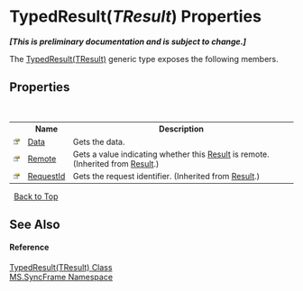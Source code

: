 # TypedResult(*TResult*) Properties
 _**\[This is preliminary documentation and is subject to change.\]**_

The <a href="25cc0187-f6c5-d762-90d8-cb5ebc23d98d">TypedResult(TResult)</a> generic type exposes the following members.


## Properties
&nbsp;<table><tr><th></th><th>Name</th><th>Description</th></tr><tr><td>![Public property](media/pubproperty.gif "Public property")</td><td><a href="c8bc5d6e-6230-d85d-b94e-dd2b24f66e0c">Data</a></td><td>
Gets the data.</td></tr><tr><td>![Public property](media/pubproperty.gif "Public property")</td><td><a href="dbde15af-b5bf-51c1-ece8-608e698f71f8">Remote</a></td><td>
Gets a value indicating whether this <a href="f0e455e9-2252-f121-710c-51c7d6b69880">Result</a> is remote.
 (Inherited from <a href="f0e455e9-2252-f121-710c-51c7d6b69880">Result</a>.)</td></tr><tr><td>![Public property](media/pubproperty.gif "Public property")</td><td><a href="701f7aa7-3d5c-8872-5352-dae61686f368">RequestId</a></td><td>
Gets the request identifier.
 (Inherited from <a href="f0e455e9-2252-f121-710c-51c7d6b69880">Result</a>.)</td></tr></table>&nbsp;
<a href="#typedresult(*tresult*)-properties">Back to Top</a>

## See Also


#### Reference
<a href="25cc0187-f6c5-d762-90d8-cb5ebc23d98d">TypedResult(TResult) Class</a><br /><a href="de148c19-6fcd-6ea5-c13c-94525bd1dd5b">MS.SyncFrame Namespace</a><br />